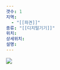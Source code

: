 ```yaml
---
갯수: 1
지역:
  - "[[파견]]"
종류: "[[디지털기기]]"
위치: 
상세위치: 
설명:
---
```

![](http://192.168.50.22/devices/250308_IMG_0022.png)
